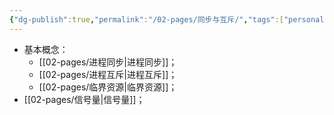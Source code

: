 ```yaml
---
{"dg-publish":true,"permalink":"/02-pages/同步与互斥/","tags":["personal/blog"]}
---
```


- 基本概念：
	- [[02-pages/进程同步\|进程同步]]；
	- [[02-pages/进程互斥\|进程互斥]]；
	- [[02-pages/临界资源\|临界资源]]；
- [[02-pages/信号量\|信号量]]；
